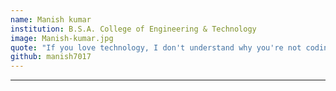 ```yaml
---
name: Manish kumar
institution: B.S.A. College of Engineering & Technology
image: Manish-kumar.jpg
quote: "If you love technology, I don't understand why you're not coding."
github: manish7017
---
```

---
